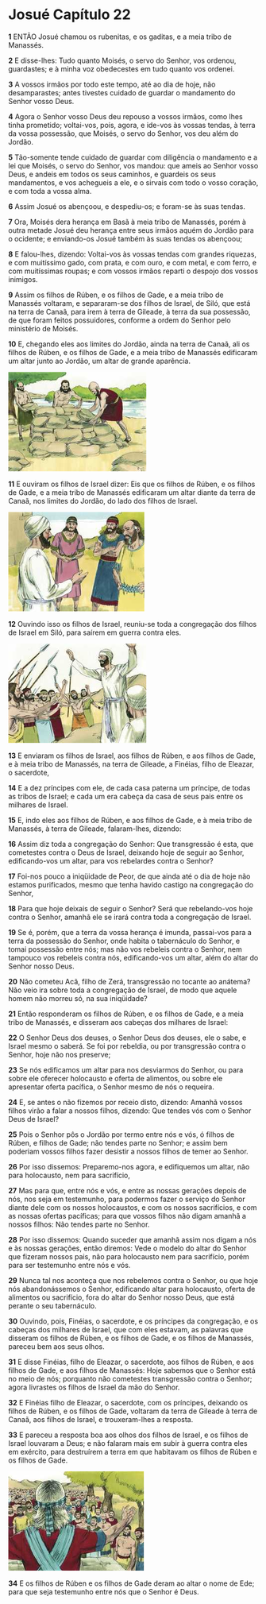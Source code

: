 # Josué Capítulo 22

**1** 	ENTÃO Josué chamou os rubenitas, e os gaditas, e a meia tribo de Manassés.

**2** 	E disse-lhes: Tudo quanto Moisés, o servo do Senhor, vos ordenou, guardastes; e à minha voz obedecestes em tudo quanto vos ordenei.

**3** 	A vossos irmãos por todo este tempo, até ao dia de hoje, não desamparastes; antes tivestes cuidado de guardar o mandamento do Senhor vosso Deus.

**4** 	Agora o Senhor vosso Deus deu repouso a vossos irmãos, como lhes tinha prometido; voltai-vos, pois, agora, e ide-vos às vossas tendas, à terra da vossa possessão, que Moisés, o servo do Senhor, vos deu além do Jordão.

**5** 	Tão-somente tende cuidado de guardar com diligência o mandamento e a lei que Moisés, o servo do Senhor, vos mandou: que ameis ao Senhor vosso Deus, e andeis em todos os seus caminhos, e guardeis os seus mandamentos, e vos achegueis a ele, e o sirvais com todo o vosso coração, e com toda a vossa alma.

**6** 	Assim Josué os abençoou, e despediu-os; e foram-se às suas tendas.

**7** 	Ora, Moisés dera herança em Basã à meia tribo de Manassés, porém à outra metade Josué deu herança entre seus irmãos aquém do Jordão para o ocidente; e enviando-os Josué também às suas tendas os abençoou;

**8** 	E falou-lhes, dizendo: Voltai-vos às vossas tendas com grandes riquezas, e com muitíssimo gado, com prata, e com ouro, e com metal, e com ferro, e com muitíssimas roupas; e com vossos irmãos reparti o despojo dos vossos inimigos.

**9** 	Assim os filhos de Rúben, e os filhos de Gade, e a meia tribo de Manassés voltaram, e separaram-se dos filhos de Israel, de Siló, que está na terra de Canaã, para irem à terra de Gileade, à terra da sua possessão, de que foram feitos possuidores, conforme a ordem do Senhor pelo ministério de Moisés.

**10** 	E, chegando eles aos limites do Jordão, ainda na terra de Canaã, ali os filhos de Rúben, e os filhos de Gade, e a meia tribo de Manassés edificaram um altar junto ao Jordão, um altar de grande aparência.

![](../Images/SweetPublishing/6-22-1.jpg) 

**11** 	E ouviram os filhos de Israel dizer: Eis que os filhos de Rúben, e os filhos de Gade, e a meia tribo de Manassés edificaram um altar diante da terra de Canaã, nos limites do Jordão, do lado dos filhos de Israel.

![](../Images/SweetPublishing/6-22-2.jpg) 

**12** 	Ouvindo isso os filhos de Israel, reuniu-se toda a congregação dos filhos de Israel em Siló, para saírem em guerra contra eles.

![](../Images/SweetPublishing/6-22-3.jpg) 

**13** 	E enviaram os filhos de Israel, aos filhos de Rúben, e aos filhos de Gade, e à meia tribo de Manassés, na terra de Gileade, a Finéias, filho de Eleazar, o sacerdote,

**14** 	E a dez príncipes com ele, de cada casa paterna um príncipe, de todas as tribos de Israel; e cada um era cabeça da casa de seus pais entre os milhares de Israel.

**15** 	E, indo eles aos filhos de Rúben, e aos filhos de Gade, e à meia tribo de Manassés, à terra de Gileade, falaram-lhes, dizendo:

**16** 	Assim diz toda a congregação do Senhor: Que transgressão é esta, que cometestes contra o Deus de Israel, deixando hoje de seguir ao Senhor, edificando-vos um altar, para vos rebelardes contra o Senhor?

**17** 	Foi-nos pouco a iniqüidade de Peor, de que ainda até o dia de hoje não estamos purificados, mesmo que tenha havido castigo na congregação do Senhor,

**18** 	Para que hoje deixais de seguir o Senhor? Será que rebelando-vos hoje contra o Senhor, amanhã ele se irará contra toda a congregação de Israel.

**19** 	Se é, porém, que a terra da vossa herança é imunda, passai-vos para a terra da possessão do Senhor, onde habita o tabernáculo do Senhor, e tomai possessão entre nós; mas não vos rebeleis contra o Senhor, nem tampouco vos rebeleis contra nós, edificando-vos um altar, além do altar do Senhor nosso Deus.

**20** 	Não cometeu Acã, filho de Zerá, transgressão no tocante ao anátema? Não veio ira sobre toda a congregação de Israel, de modo que aquele homem não morreu só, na sua iniqüidade?

**21** 	Então responderam os filhos de Rúben, e os filhos de Gade, e a meia tribo de Manassés, e disseram aos cabeças dos milhares de Israel:

**22** 	O Senhor Deus dos deuses, o Senhor Deus dos deuses, ele o sabe, e Israel mesmo o saberá. Se foi por rebeldia, ou por transgressão contra o Senhor, hoje não nos preserve;

**23** 	Se nós edificamos um altar para nos desviarmos do Senhor, ou para sobre ele oferecer holocausto e oferta de alimentos, ou sobre ele apresentar oferta pacífica, o Senhor mesmo de nós o requeira.

**24** 	E, se antes o não fizemos por receio disto, dizendo: Amanhã vossos filhos virão a falar a nossos filhos, dizendo: Que tendes vós com o Senhor Deus de Israel?

**25** 	Pois o Senhor pôs o Jordão por termo entre nós e vós, ó filhos de Rúben, e filhos de Gade; não tendes parte no Senhor; e assim bem poderiam vossos filhos fazer desistir a nossos filhos de temer ao Senhor.

**26** 	Por isso dissemos: Preparemo-nos agora, e edifiquemos um altar, não para holocausto, nem para sacrifício,

**27** 	Mas para que, entre nós e vós, e entre as nossas gerações depois de nós, nos seja em testemunho, para podermos fazer o serviço do Senhor diante dele com os nossos holocaustos, e com os nossos sacrifícios, e com as nossas ofertas pacíficas; para que vossos filhos não digam amanhã a nossos filhos: Não tendes parte no Senhor.

**28** 	Por isso dissemos: Quando suceder que amanhã assim nos digam a nós e às nossas gerações, então diremos: Vede o modelo do altar do Senhor que fizeram nossos pais, não para holocausto nem para sacrifício, porém para ser testemunho entre nós e vós.

**29** 	Nunca tal nos aconteça que nos rebelemos contra o Senhor, ou que hoje nós abandonássemos o Senhor, edificando altar para holocausto, oferta de alimentos ou sacrifício, fora do altar do Senhor nosso Deus, que está perante o seu tabernáculo.

**30** 	Ouvindo, pois, Finéias, o sacerdote, e os príncipes da congregação, e os cabeças dos milhares de Israel, que com eles estavam, as palavras que disseram os filhos de Rúben, e os filhos de Gade, e os filhos de Manassés, pareceu bem aos seus olhos.

**31** 	E disse Finéias, filho de Eleazar, o sacerdote, aos filhos de Rúben, e aos filhos de Gade, e aos filhos de Manassés: Hoje sabemos que o Senhor está no meio de nós; porquanto não cometestes transgressão contra o Senhor; agora livrastes os filhos de Israel da mão do Senhor.

**32** 	E Finéias filho de Eleazar, o sacerdote, com os príncipes, deixando os filhos de Rúben, e os filhos de Gade, voltaram da terra de Gileade à terra de Canaã, aos filhos de Israel, e trouxeram-lhes a resposta.

**33** 	E pareceu a resposta boa aos olhos dos filhos de Israel, e os filhos de Israel louvaram a Deus; e não falaram mais em subir à guerra contra eles em exército, para destruírem a terra em que habitavam os filhos de Rúben e os filhos de Gade.

![](../Images/SweetPublishing/6-22-4.jpg) 

**34** 	E os filhos de Rúben e os filhos de Gade deram ao altar o nome de Ede; para que seja testemunho entre nós que o Senhor é Deus.

